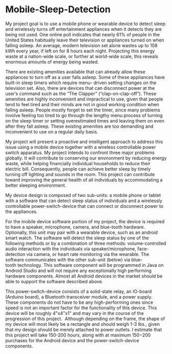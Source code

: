 # Mobile-Sleep-Detection

My project goal is to use a mobile phone or wearable device to detect
sleep and wirelessly turns off entertainment appliances when it detects they are being not used.
One online poll indicates that nearly 61% of people in the United States habitually leave their
television or appliances turned on when falling asleep. An average, modern television set alone
wastes up to 108 kWh every year, if left on for 8 hours each night. Projecting this energy waste
at a nation-wide scale, or further at world-wide scale, this reveals enormous amounts of energy
being wasted.

There are existing amenities available that can already allow these appliances to turn off
as a user falls asleep. Some of these appliances have built-in sleep timers which require menu-
driven setting changes on the television set. Also, there are devices that can disconnect power
at the user’s command such as the “The Clapper” (“clap-on-clap-off”). These amenities are
highly inconvenient and impractical to use, given that people tend to feel tired and their minds
are not in good working condition when falling asleep. People mostly forget to set the timer,
since many problems involve feeling too tired to go through the lengthy menu process of turning
on the sleep timer or setting overestimated times and leaving them on even after they fall
asleep. These existing amenities are too demanding and inconvenient to use on a regular daily
basis.

My project will present a proactive and intelligent approach to address this issue using a
mobile device together with a wireless controllable power switch apparatus. My project intends
to confront three major problems globally. It will contribute to conserving our environment by
reducing energy waste, while helping financially individual households to reduce their electric
bill. Consequently, people can achieve better sleep by timely turning off lighting and sounds in
the room. This project can contribute toward improving the general health of all individuals by
accommodating a better sleeping environment.

My device design is composed of two sub-units: a mobile phone or tablet with a software that can detect sleep
status of individuals and a wirelessly controllable power-switch-device that can connect or
disconnect power to the appliances.

For the mobile device software portion of my project, the device is required to have a
speaker, microphone, camera, and blue-tooth hardware. Optionally, this unit may pair with a
wearable device, such as an android smart watch. The software will detect the sleep status by
one of the following methods or by a combination of three methods: volume-controlled audio
interaction with the individuals via speaker/microphone, face-detection via camera, or heart rate
monitoring via the wearable. The software communicates with the other sub-unit (below) via
blue-tooth technology. This software component will be programmed in Java on Android Studio
and will not require any exceptionally high performing hardware components. Almost all Android
devices in the market should be able to support the software described above.

This power-switch-device consists of a solid-state relay, an IO-board (Arduino board), a
Bluetooth transceiver module, and a power supply. These components do not have to be any
high-performing ones since speed is not an important factor for the functionality of this device.
This device will be roughly 4&quot;x4&quot;x1&quot; and may vary in the course of the progression of this
project.  Although depending on the frame, the shape of my device will most likely be a
rectangle and should weigh 1-3 lbs., given that my design should be merely attached to power
outlets. I estimate that this project will take 150-200 hours, along with at maximum $150-$200
purchases for the Android device and the power-switch-device components.
